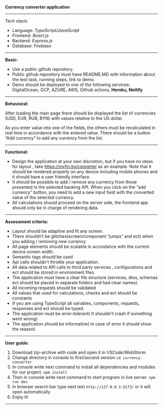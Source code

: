 **Currency converter application**

**********
Tech stack:

* Language: *TypeScript/JavaScript*
* Frontend: *React.js*
* Backend: *Express.js*
* Database: *Firebase*

**********
**Basic:**

* Use a public github repository.
* Public github repository must have README.MD with information about the test task,
  running steps, link to demo.
* Demo should be deployed to one of the following services: DigitalOcean, GCP, AZURE,
  AWS, Github actions, **Heroku, Netlify**
**********
**Behavioral:**

After loading the main page there should be displayed the list of currencies (USD, EUR,
RUB, BYN) with values relative to the US dollar.

As you enter value into one of the fields, the others must be recalculated in real time in
accordance with the entered value. There should be a button “Add currency” to add any
currency from the list.
**********
**Functional:**

* Design the application at your own discretion, but if you have no ideas for layout , take
  https://myfin.by/converter as an example. Note that it should be rendered properly on
  any device including mobile phones and it should have a user friendly interface.
* It should be possible to add / remove any currency from those presented in the selected
  banking API. When you click on the “add currency” button, you need to add a new input
  field with the converted value of the selected currency.
* All calculations should proceed on the server side, the frontend app should only be in
  charge of rendering data.
**********
**Assessment criteria:**

* Layout should be adaptive and fit any screen.
* There shouldn’t be glitches(screen/component “jumps” and ect) when you adding /
  removing new currency
* All page elements should be scalable in accordance with the current device screen
  width.
* Semantic tags should be used
* Api calls shouldn't throttle your application.
* All data related to API calls to third party services , configurations and ect should be
  stored in environment files.
* The application must have a clear file structure (services, dtos, schemas ect should be
  placed in separate folders and had clear names)
* All incoming requests should be validated
* All values that used for calculations, checks and ect should be constants
* If you are using TypeScript all variables, components, requests, responses and ect
  should be typed.
* The application must be error-tolerant( It shouldn’t crash if something went wrong)
* The application should be informative( In case of error it should show the reason)
**********
**User guide**:
1. Download zip-archive with code and open it in *VSCode/WebStorm*.
2. Change directory in console to first/second version
   `cd currency-converter`
3. In console write next command to install all dependencies and modules for our project.
   `npm install`
4. Then in console write next command to start program in live server.
   `npm run dev`
5. In browser search bar type next text `http://127.0.0.1:5173/` or it will open automatically
6. Enjoy it!
**********

